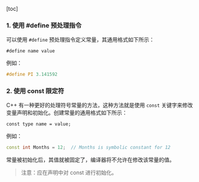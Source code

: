 [toc]

### 1. 使用 #define 预处理指令

可以使用 `#define` 预处理指令定义常量，其通用格式如下所示：

```
#define name value
```

例如：

```cpp
#define PI 3.141592
```

### 2. 使用 const 限定符

C++ 有一种更好的处理符号常量的方法，这种方法就是使用 `const` 关键字来修改变量声明和初始化。创建常量的通用格式如下所示：

```
const type name = value;
```

例如：

```cpp
const int Months = 12;	// Months is symbolic constant for 12
```

常量被初始化后，其值就被固定了，编译器将不允许在修改该常量的值。

> 注意：应在声明中对 const 进行初始化。
